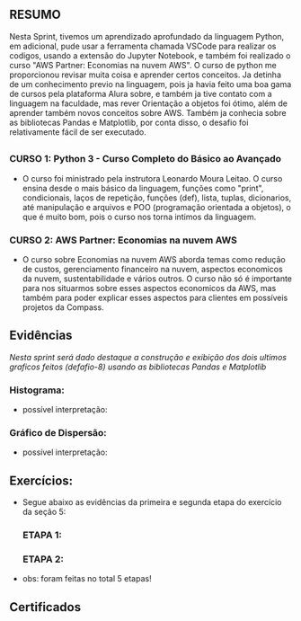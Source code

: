 ## RESUMO

Nesta Sprint, tivemos um aprendizado aprofundado da linguagem Python, em adicional, pude usar a ferramenta chamada VSCode para realizar os codigos, usando a extensão do Jupyter Notebook, e também foi realizado o curso "AWS Partner: Economias na nuvem AWS". O curso de python me proporcionou revisar muita coisa e aprender certos conceitos. Ja detinha de um conhecimento previo na linguagem, pois ja havia feito uma boa gama de cursos pela plataforma Alura sobre, e também ja tive contato com a linguagem na faculdade, mas rever Orientação a objetos foi ótimo, além de aprender também novos conceitos sobre AWS. Também ja conhecia sobre as bibliotecas Pandas e Matplotlib, por conta disso, o desafio foi relativamente fácil de ser executado.

##

### CURSO 1: Python 3 - Curso Completo do Básico ao Avançado
- O curso foi ministrado pela instrutora Leonardo Moura Leitao. O curso ensina desde o mais básico da linguagem, funções como "print", condicionais, laços de repetição, funções (def), lista, tuplas, dicionarios, até manipulação e arquivos e POO (programação orientada a objetos), o que é muito bom, pois o curso nos torna intimos da linguagem.

  
### CURSO 2: AWS Partner: Economias na nuvem AWS

- O curso sobre Economias na nuvem AWS aborda temas como redução de custos, gerenciamento financeiro na nuvem, aspectos economicos da nuvem, sustentabilidade e vários outros. O curso não só é importante para nos situarmos sobre esses aspectos economicos da AWS, mas também para poder explicar esses aspectos para clientes em possíveis projetos da Compass.

## Evidências

*Nesta sprint será dado destaque a construção e exibição dos dois ultimos graficos feitos (defafio-8) usando as bibliotecas Pandas e Matplotlib*
### Histograma: 


- possível interpretação:


### Gráfico de Dispersão: 

- possível interpretação:


##
## Exercícios:
- Segue abaixo as evidências da primeira e segunda etapa do exercício da seção 5:

  ### ETAPA 1:



  ### ETAPA 2:


 
- obs: foram feitas no total 5 etapas!

## Certificados

